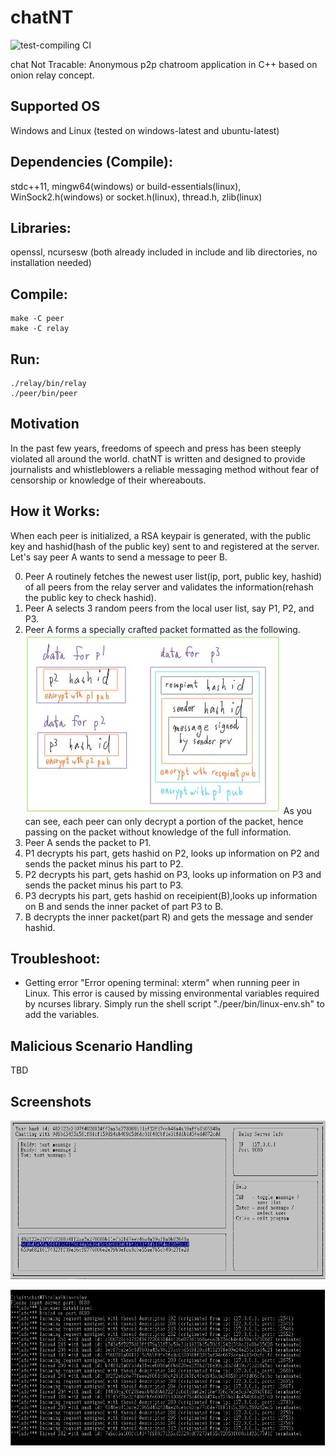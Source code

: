 # chatNT
![test-compiling CI](https://github.com/RuiSiang/chatNT/workflows/test-compiling%20CI/badge.svg)

chat Not Tracable: Anonymous p2p chatroom application in C++ based on onion relay concept.

## Supported OS
Windows and Linux (tested on windows-latest and ubuntu-latest)

## Dependencies (Compile):
stdc++11, mingw64(windows) or build-essentials(linux), WinSock2.h(windows) or socket.h(linux), thread.h, zlib(linux)

## Libraries:
openssl, ncursesw (both already included in include and lib directories, no installation needed)

## Compile:
```
make -C peer
make -C relay
```

## Run:
```
./relay/bin/relay
./peer/bin/peer
```

## Motivation
In the past few years, freedoms of speech and press has been steeply violated all around the world. chatNT is written and designed to provide journalists and whistleblowers a reliable messaging method without fear of censorship or knowledge of their whereabouts.

## How it Works:
When each peer is initialized, a RSA keypair is generated, with the public key and hashid(hash of the public key) sent to and registered at the server. Let's say peer A wants to send a message to peer B.

0. Peer A routinely fetches the newest user list(ip, port, public key, hashid) of all peers from the relay server and validates the information(rehash the public key to check hashid).
1. Peer A selects 3 random peers from the local user list, say P1, P2, and P3.
2. Peer A forms a specially crafted packet formatted as the following.
![packet image](https://github.com/RuiSiang/chatNT/blob/main/images/packet.jpg?raw=true)
As you can see, each peer can only decrypt a portion of the packet, hence passing on the packet without knowledge of the full information.
3. Peer A sends the packet to P1.
4. P1 decrypts his part, gets hashid on P2, looks up information on P2 and sends the packet minus his part to P2.
5. P2 decrypts his part, gets hashid on P3, looks up information on P3 and sends the packet minus his part to P3.
6. P3 decrypts his part, gets hashid on receipient(B),looks up information on B and sends the inner packet of part P3 to B.
7. B decrypts the inner packet(part R) and gets the message and sender hashid.
## Troubleshoot:
- Getting error "Error opening terminal: xterm" when running peer in Linux. This error is caused by missing environmental variables required by ncurses library. Simply run the shell script "./peer/bin/linux-env.sh" to add the variables.

## Malicious Scenario Handling
TBD

## Screenshots
![peer image](https://github.com/RuiSiang/chatNT/blob/main/images/peer.jpg?raw=true)

![relay image](https://github.com/RuiSiang/chatNT/blob/main/images/relay.jpg?raw=true)